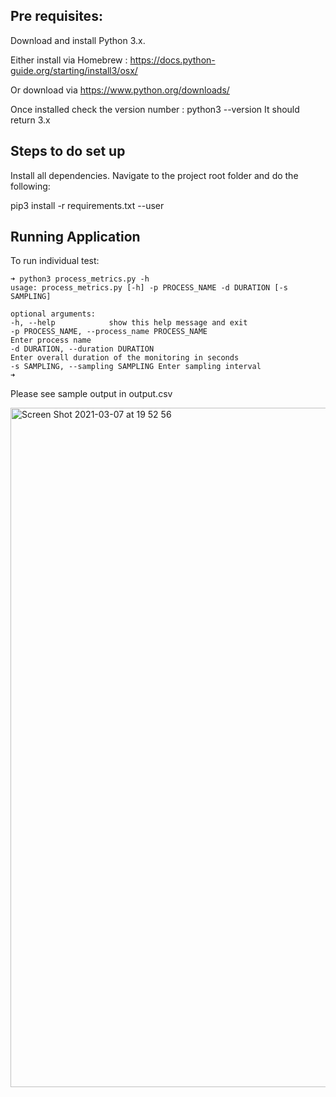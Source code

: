 
## Pre requisites: ##

Download and install Python 3.x.

Either install via Homebrew : https://docs.python-guide.org/starting/install3/osx/

Or download via https://www.python.org/downloads/

Once installed check the version number : python3 --version It should return 3.x


## Steps to do set up ##


Install all dependencies. Navigate to the project root folder and do the following:

pip3 install -r requirements.txt --user



## Running Application ##

To run individual test:
```
➜ python3 process_metrics.py -h
usage: process_metrics.py [-h] -p PROCESS_NAME -d DURATION [-s SAMPLING]

optional arguments:
-h, --help            show this help message and exit
-p PROCESS_NAME, --process_name PROCESS_NAME
Enter process name
-d DURATION, --duration DURATION
Enter overall duration of the monitoring in seconds
-s SAMPLING, --sampling SAMPLING Enter sampling interval
➜  
```

Please see sample output in output.csv

<img width="1087" alt="Screen Shot 2021-03-07 at 19 52 56" src="https://user-images.githubusercontent.com/5116820/110252746-c3a66180-7f7e-11eb-8003-5ef5b6ca6c44.png">




